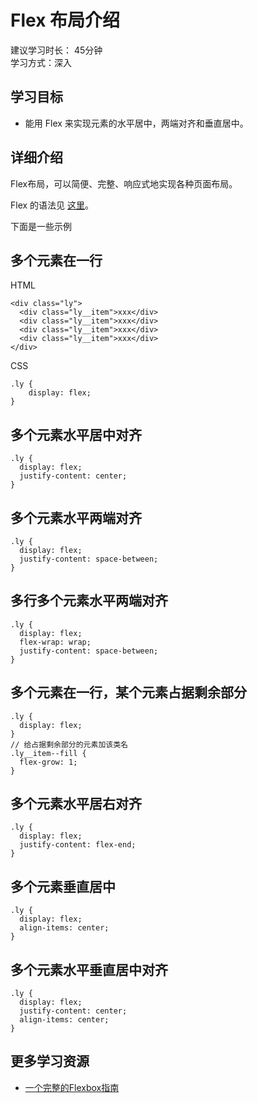 # Flex 布局介绍
建议学习时长： 45分钟  
学习方式：深入  

## 学习目标
* 能用 Flex 来实现元素的水平居中，两端对齐和垂直居中。

## 详细介绍
Flex布局，可以简便、完整、响应式地实现各种页面布局。  

Flex 的语法见 [这里](http://www.ruanyifeng.com/blog/2015/07/flex-grammar.html)。

下面是一些示例

## 多个元素在一行
HTML
```
<div class="ly">
  <div class="ly__item">xxx</div>
  <div class="ly__item">xxx</div>
  <div class="ly__item">xxx</div>
  <div class="ly__item">xxx</div>
</div>
```

CSS

```
.ly {
    display: flex;
}
```

## 多个元素水平居中对齐
```
.ly {
  display: flex;
  justify-content: center;
}
```

## 多个元素水平两端对齐
```
.ly {
  display: flex;
  justify-content: space-between;
}
```

## 多行多个元素水平两端对齐
```
.ly {
  display: flex;
  flex-wrap: wrap;
  justify-content: space-between;
}
```

## 多个元素在一行，某个元素占据剩余部分
```
.ly {
  display: flex;
}
// 给占据剩余部分的元素加该类名
.ly__item--fill {
  flex-grow: 1;
}
```

## 多个元素水平居右对齐
```
.ly {
  display: flex;
  justify-content: flex-end;
}
```

## 多个元素垂直居中
```
.ly {
  display: flex;
  align-items: center;
}
```

## 多个元素水平垂直居中对齐
```
.ly {
  display: flex;
  justify-content: center;
  align-items: center;
}
```

## 更多学习资源
* [一个完整的Flexbox指南](http://www.w3cplus.com/css3/a-guide-to-flexbox-new.html)
